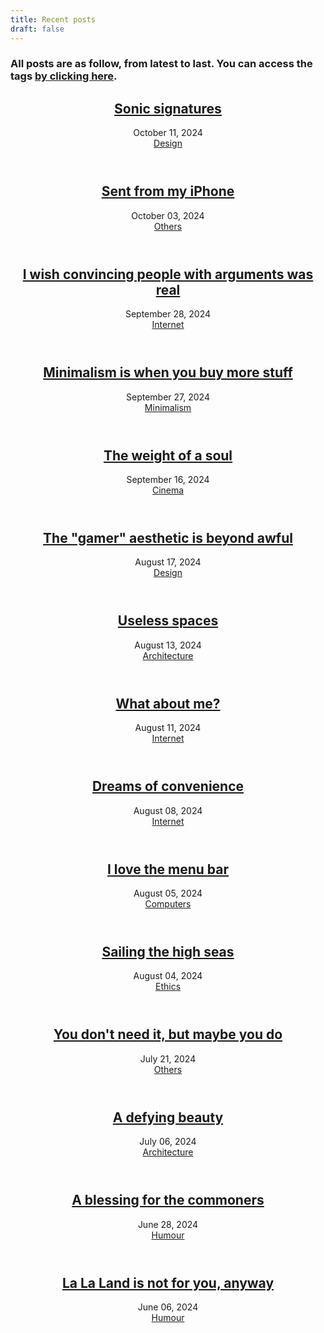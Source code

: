 ```yaml
---
title: Recent posts
draft: false
---
```

### All posts are as follow, from latest to last. You can access the tags [by clicking here](tags).
<header class="entry-header">
    <h2 class="entry-title"><a href="asonicsignature" rel="bookmark">Sonic signatures</a></h2>
    <div class="entry-details">
        <div class="entry-date">
            <a>October 11, 2024</a>
        </div><div class="entry-topic">
            <a href="tags/design" rel="category tag">Design</a>
        </div></div></header>

<header class="entry-header">
    <h2 class="entry-title"><a href="sentmyfromiphone" rel="bookmark">Sent from my iPhone</a></h2>
    <div class="entry-details">
        <div class="entry-date">
            <a>October 03, 2024</a>
        </div><div class="entry-topic">
            <a href="tags/others" rel="category tag">Others</a>
        </div></div></header>

<header class="entry-header">
    <h2 class="entry-title"><a href="arguments" rel="bookmark">I wish convincing people with arguments was real</a></h2>
    <div class="entry-details">
        <div class="entry-date">
            <a>September 28, 2024</a>
        </div><div class="entry-topic">
            <a href="tags/internet" rel="category tag">Internet</a>
        </div></div></header>

<header class="entry-header">
    <h2 class="entry-title"><a href="minimalism_more_stuff" rel="bookmark">Minimalism is when you buy more stuff</a></h2>
    <div class="entry-details">
        <div class="entry-date">
            <a>September 27, 2024</a>
        </div><div class="entry-topic">
            <a href="tags/minimalism" rel="category tag">Minimalism</a>
        </div></div></header>

<header class="entry-header">
    <h2 class="entry-title"><a href="manchester" rel="bookmark">The weight of a soul</a></h2>
    <div class="entry-details">
        <div class="entry-date">
            <a>September 16, 2024</a>
        </div><div class="entry-topic">
            <a href="tags/cinema" rel="category tag">Cinema</a>
        </div></div></header>

<header class="entry-header">
    <h2 class="entry-title"><a href="gamer" rel="bookmark">The "gamer" aesthetic is beyond awful</a></h2>
    <div class="entry-details">
        <div class="entry-date">
            <a>August 17, 2024</a>
        </div><div class="entry-topic">
            <a href="tags/design" rel="category tag">Design</a>
        </div></div></header>

<header class="entry-header">
    <h2 class="entry-title"><a href="spaces" rel="bookmark">Useless spaces</a></h2>
    <div class="entry-details">
        <div class="entry-date">
            <a>August 13, 2024</a>
        </div><div class="entry-topic">
            <a href="tags/architecture" rel="category tag">Architecture</a>
        </div></div></header>

<header class="entry-header">
    <h2 class="entry-title"><a href="whataboutme" rel="bookmark">What about me?</a></h2>
    <div class="entry-details">
        <div class="entry-date">
            <a>August 11, 2024</a>
        </div><div class="entry-topic">
            <a href="tags/internet" rel="category tag">Internet</a>
        </div></div></header>

<header class="entry-header">
    <h2 class="entry-title"><a href="dreamsofconvenience" rel="bookmark">Dreams of convenience</a></h2>
    <div class="entry-details">
        <div class="entry-date">
            <a>August 08, 2024</a>
        </div><div class="entry-topic">
            <a href="tags/internet" rel="category tag">Internet</a>
        </div></div></header>

<header class="entry-header">
      <h2 class="entry-title"><a href="menubar" rel="bookmark">I love the menu bar</a></h2>
      <div class="entry-details">
          <div class="entry-date">
              <a>August 05, 2024</a>
              </div><div class="entry-topic">
                <a href="tags/computers" rel="category tag">Computers</a>
          </div></div></header>

<header class="entry-header">
      <h2 class="entry-title"><a href="piracy" rel="bookmark">Sailing the high seas</a></h2>
      <div class="entry-details">
          <div class="entry-date">
              <a>August 04, 2024</a>
              </div><div class="entry-topic">
                <a href="tags/ethics" rel="category tag">Ethics</a>
          </div></div></header>

<header class="entry-header">
      <h2 class="entry-title"><a href="youdontneedit" rel="bookmark">You don't need it, but maybe you do</a></h2>
      <div class="entry-details">
          <div class="entry-date">
              <a>July 21, 2024</a>
              </div><div class="entry-topic">
                <a href="tags/others" rel="category tag">Others</a>
          </div></div></header>

<header class="entry-header">
    <h2 class="entry-title"><a href="brutalism" rel="bookmark">A defying beauty</a></h2>
    <div class="entry-details">
        <div class="entry-date">
            <a>July 06, 2024</a>
        </div><div class="entry-topic">
            <a href="tags/architecture" rel="category tag">Architecture</a>
        </div></div></header>

<header class="entry-header">
      <h2 class="entry-title"><a href="blessing" rel="bookmark">A blessing for the commoners</a></h2>
      <div class="entry-details">
          <div class="entry-date">
              <a>June 28, 2024</a>
              </div><div class="entry-topic">
                <a href="tags/humour" rel="category tag">Humour</a>
          </div></div></header>

<header class="entry-header">
      <h2 class="entry-title"><a href="lalaland" rel="bookmark">La La Land is not for you, anyway</a></h2>
      <div class="entry-details">
          <div class="entry-date">
              <a>June 06, 2024</a>
              </div><div class="entry-topic">
                <a href="tags/humour" rel="category tag">Humour</a>
          </div></div></header>

